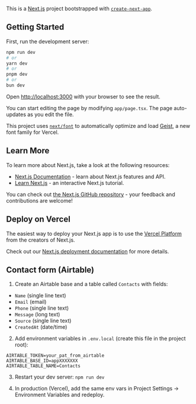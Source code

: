 This is a [Next.js](https://nextjs.org) project bootstrapped with [`create-next-app`](https://nextjs.org/docs/app/api-reference/cli/create-next-app).

## Getting Started

First, run the development server:

```bash
npm run dev
# or
yarn dev
# or
pnpm dev
# or
bun dev
```

Open [http://localhost:3000](http://localhost:3000) with your browser to see the result.

You can start editing the page by modifying `app/page.tsx`. The page auto-updates as you edit the file.

This project uses [`next/font`](https://nextjs.org/docs/app/building-your-application/optimizing/fonts) to automatically optimize and load [Geist](https://vercel.com/font), a new font family for Vercel.

## Learn More

To learn more about Next.js, take a look at the following resources:

- [Next.js Documentation](https://nextjs.org/docs) - learn about Next.js features and API.
- [Learn Next.js](https://nextjs.org/learn) - an interactive Next.js tutorial.

You can check out [the Next.js GitHub repository](https://github.com/vercel/next.js) - your feedback and contributions are welcome!

## Deploy on Vercel

The easiest way to deploy your Next.js app is to use the [Vercel Platform](https://vercel.com/new?utm_medium=default-template&filter=next.js&utm_source=create-next-app&utm_campaign=create-next-app-readme) from the creators of Next.js.

Check out our [Next.js deployment documentation](https://nextjs.org/docs/app/building-your-application/deploying) for more details.

## Contact form (Airtable)

1) Create an Airtable base and a table called `Contacts` with fields:

- `Name` (single line text)
- `Email` (email)
- `Phone` (single line text)
- `Message` (long text)
- `Source` (single line text)
- `CreatedAt` (date/time)

2) Add environment variables in `.env.local` (create this file in the project root):

```
AIRTABLE_TOKEN=your_pat_from_airtable
AIRTABLE_BASE_ID=appXXXXXXX
AIRTABLE_TABLE_NAME=Contacts
```

3) Restart your dev server: `npm run dev`

4) In production (Vercel), add the same env vars in Project Settings → Environment Variables and redeploy.
